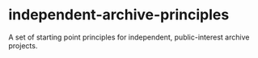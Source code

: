 independent-archive-principles
==============================

A set of starting point principles for independent, public-interest archive projects.
